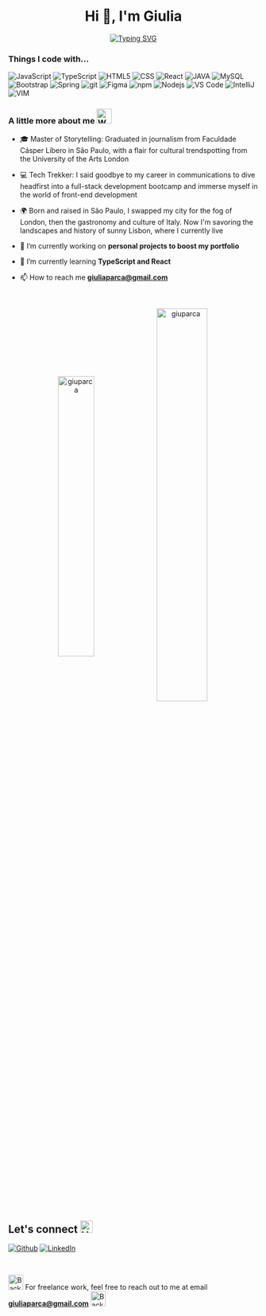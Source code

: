 <h1 align="center">Hi 👋, I'm Giulia</h1>
<p align="center"><a href="https://git.io/typing-svg"><img src="https://readme-typing-svg.demolab.com?font=Fira+Code&weight=700&duration=4000&pause=1000&color=F7F7F7&center=true&random=false&width=500&lines=A+passionate+FullStack+Developer;from+Brazil%2C+living+in+Lisbon" alt="Typing SVG" /></a></p>

<h3>Things I code with...</h3>
<p>
  <img alt="JavaScript" src="https://img.shields.io/badge/JavaScript-F7DF1E?style=flat-square&logo=javascript&logoColor=black7">
  <img alt="TypeScript" src="https://img.shields.io/badge/TypeScript-007ACC?style=flat-square&logo=typescript&logoColor=white">
  <img alt="HTML5" src="https://img.shields.io/badge/HTML5-E34F26?style=flat-square&logo=html5&logoColor=white">
  <img alt="CSS" src="https://img.shields.io/badge/CSS3-1572B6?style=flat-square&logo=css3&logoColor=white">
  <img alt="React" src="https://img.shields.io/badge/-React-45b8d8?style=flat-square&logo=react&logoColor=white" />
  <img alt="JAVA" src="https://img.shields.io/badge/Java-ED8B00?style=flat-square&logo=openjdk&logoColor=white" />
  <img alt="MySQL" src="https://img.shields.io/badge/MySQL-00000F?style=flat-square&logo=mysql&logoColor=white" />
  <img alt="Bootstrap" src="https://img.shields.io/badge/Bootstrap-563D7C?style=flat-square&logo=bootstrap&logoColor=white" />
  <img alt="Spring" src="https://img.shields.io/badge/Spring-6DB33F?style=flat-square&logo=spring&logoColor=white" />
  <img alt="git" src="https://img.shields.io/badge/-Git-F05032?style=flat-square&logo=git&logoColor=white" />
  <img alt="Figma" src="https://img.shields.io/badge/Figma-F24E1E?style=flat-square&logo=figma&logoColor=white" />
  <img alt="npm" src="https://img.shields.io/badge/-NPM-CB3837?style=flat-square&logo=npm&logoColor=white" />
  <img alt="Nodejs" src="https://img.shields.io/badge/-Nodejs-43853d?style=flat-square&logo=Node.js&logoColor=white" />
  <img alt="VS Code" src="https://img.shields.io/badge/Visual_Studio_Code-0078D4?style=flat-square&logo=visual%20studio%20code&logoColor=white" />
  <img alt="IntelliJ" src="https://img.shields.io/badge/IntelliJ_IDEA-000000.svg?style=flat-square&logo=intellij-idea&logoColor=white" />
  <img alt="VIM" src="https://img.shields.io/badge/VIM-%2311AB00.svg?&style=flat-square&logo=vim&logoColor=white" />
</p>

<h3>A little more about me  <img src="https://raw.githubusercontent.com/Tarikul-Islam-Anik/Animated-Fluent-Emojis/master/Emojis/People/Woman%20Raising%20Hand.png" alt="Woman Raising Hand" width="30" height="30" /></h3> 

- 🎓 Master of Storytelling: Graduated in journalism from Faculdade Cásper Líbero in São Paulo, with a flair for cultural trendspotting from the University of the Arts London

- 💻 Tech Trekker: I said goodbye to my career in communications to dive headfirst into a full-stack development bootcamp and immerse myself in the world of front-end development

- 🌍 Born and raised in São Paulo, I swapped my city for the fog of London, then the gastronomy and culture of Italy. Now I'm savoring the landscapes and history of sunny Lisbon, where I currently live

- 🔭 I’m currently working on **personal projects to boost my portfolio**

- 🌱 I’m currently learning **TypeScript and React**

- 📫 How to reach me **giuliaparca@gmail.com**

<br>
<br>

<div align="center"><img width=38% align="center" src="https://github-readme-stats-git-main-rafaelalexandrino.vercel.app/api/top-langs/?username=giuparca&show_icons=true&theme=radical&layout=compact" alt="giuparca" />
<img width=45% align="center" src="https://github-readme-streak-stats.herokuapp.com?user=giuparca&theme=radical&mode=weekly" alt="giuparca" /></div>

<br><br>
<h2>Let's connect <img src="https://raw.githubusercontent.com/Tarikul-Islam-Anik/Animated-Fluent-Emojis/master/Emojis/Hand%20gestures/Handshake.png" alt="Handshake" width="25" height="25" /></h2>
<p><a href="https://github.com/GiuParca" target="_blank"><img alt="Github" src="https://img.shields.io/badge/GitHub-%2312100E.svg?&style=for-the-badge&logo=Github&logoColor=white" /></a> <a href="https://www.linkedin.com/in/giulia-parca/" target="_blank"><img alt="LinkedIn" src="https://img.shields.io/badge/linkedin-%230077B5.svg?&style=for-the-badge&logo=linkedin&logoColor=white" /></a></p>

<br><p><img src="https://raw.githubusercontent.com/Tarikul-Islam-Anik/Animated-Fluent-Emojis/master/Emojis/Hand%20gestures/Backhand%20Index%20Pointing%20Right.png" alt="Backhand Index Pointing Right" width="30" height="30" />  For freelance work, feel free to reach out to me at email **giuliaparca@gmail.com**  <img src="https://raw.githubusercontent.com/Tarikul-Islam-Anik/Animated-Fluent-Emojis/master/Emojis/Hand%20gestures/Backhand%20Index%20Pointing%20Left.png" alt="Backhand Index Pointing Left" width="30" height="30" /></p>
